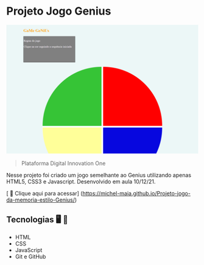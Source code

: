 
# Projeto Jogo Genius


![preview](./.github/preview.png)

> Plataforma Digital Innovation One

 Nesse projeto foi criado um jogo semelhante ao Genius utilizando apenas HTML5, CSS3 e Javascript.
 Desenvolvido em aula 10/12/21.



[ 📎 Clique aqui para acessar] (https://michel-maia.github.io/Projeto-jogo-da-memoria-estilo-Genius/)


 ## Tecnologias 🖥️ 🚀 

- HTML
- CSS
- JavaScript
- Git e GitHub
